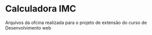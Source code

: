 # Calculadora IMC

Arquivos da ofcina realizada para o projeto de extensão do curso de Desenvolvimento web
